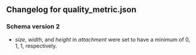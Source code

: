 ## Changelog for quality_metric.json

### Schema version 2

* *size*, *width*, and *height* in *attachment* were set to have a minimum of 0, 1, 1, respectively.
   
